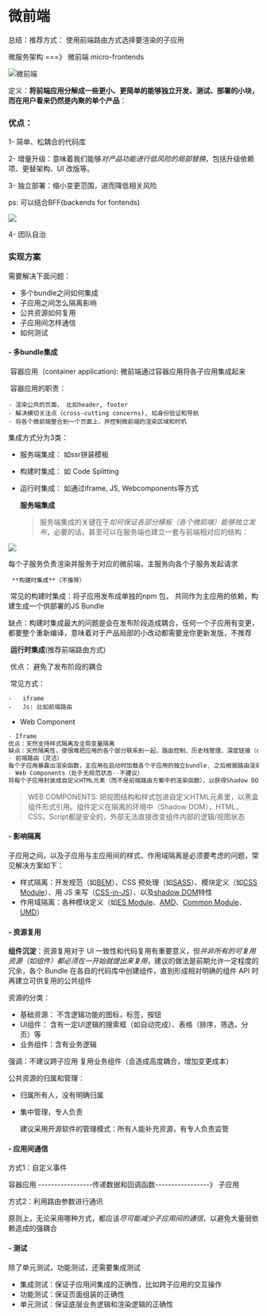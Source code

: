 # 微前端

总结：推荐方式： 使用前端路由方式选择要渲染的子应用



微服务架构 ===》 微前端 micro-frontends

![微前端](./img/微前端.jpg)

定义：**将前端应用分解成一些更小、更简单的能够独立开发、测试、部署的小块，而在用户看来仍然是内聚的单个产品**：

### 优点：

1- 简单、松耦合的代码库

2- 增量升级：意味着我们能够*对产品功能进行低风险的局部替换*，包括升级依赖项、更替架构、UI 改版等。

3- 独立部署：缩小变更范围，进而降低相关风险

ps: 可以结合BFF(backends for fontends)

![](./img/微前端+BFF.jpg)

4- 团队自治

### 实现方案

需要解决下面问题：

- 多个bundle之间如何集成
- 子应用之间怎么隔离影响
- 公共资源如何复用
- 子应用间怎样通信
- 如何测试

#### - 多bundle集成

​	容器应用（container application): 微前端通过容器应用将各子应用集成起来

​	容器应用的职责：

	- 渲染公共的页面， 比如header, footer
	- 解决横切关注点（cross-cutting concerns), 如身份验证和导航
	- 将各个微前端整合到一个页面上，并控制微前端的渲染区域和时机

集成方式分为3类：

- 服务端集成： 如ssr拼装模板

- 构建时集成： 如 Code Splitting

- 运行时集成： 如通过iframe, JS, Webcomponents等方式

  **服务端集成**

  > 服务端集成的关键在于*如何保证各部分模板（各个微前端）能够独立发布*，必要的话，甚至可以在服务端也建立一套与前端相对应的结构：

![](./img/服务端集成.jpg)

每个子服务负责渲染并服务于对应的微前端，主服务向各个子服务发起请求

 	 **构建时集成**（不推荐）

​	常见的构建时集成：将子应用发布成单独的npm 包， 共同作为主应用的依赖，构建生成一个供部署的JS 	Bundle

​	缺点：构建时集成最大的问题是会在发布阶段造成耦合，任何一个子应用有变更，都要整个重新编译，意味着对于产品局部的小改动都需要宠你更新发版，不推荐

​	**运行时集成**(推荐前端路由方式)

​	优点： 避免了发布阶段的耦合

​	常见方式： 

	-	iframe
	-	Js: 比如前端路由
 -	Web Component

```javascript
- Iframe
优点：天然支持样式隔离及全局变量隔离
缺点：天然隔离性，使很难把应用的各个部分联系到一起，路由控制、历史栈管理、深度链接（deep-linking)、响应式布局都变得异常复杂，所以iframe方案灵活性不够
- 前端路由（灵活）
每个子应用暴露出渲染函数，主应用在启动时加载各个子应用的独立bundle, 之后根据路由渲染规则渲染相应的子应用
- Web Components（处于无规范状态--不建议）
将每个子应用封装成自定义HTML元素（而不是前端路由方案中的渲染函数），以获得Shadow DOM（沙箱环境） 带来的样式隔离等好处
```

> WEB COMPONENTS: 把视图结构和样式包进自定义HTML元素里，以黑盒组件形式引用。组件定义在隔离的环境中（Shadow DOM），HTML，CSS，Script都是安全的，外部无法直接改变组件内部的逻辑/视图状态

 #### - 影响隔离

子应用之间，以及子应用与主应用间的样式、作用域隔离是必须要考虑的问题，常见解决方案如下：

- 样式隔离：开发规范（如[BEM](https://link.zhihu.com/?target=http%3A//www.ayqy.net/blog/bem-block-element-modifier/)）、CSS 预处理（如[SASS](https://link.zhihu.com/?target=https%3A//sass-lang.com/)）、模块定义（如[CSS Module](https://link.zhihu.com/?target=https%3A//github.com/css-modules/css-modules)）、用 JS 来写（[CSS-in-JS](https://link.zhihu.com/?target=https%3A//mxstbr.com/thoughts/css-in-js/)）、以及[shadow DOM](https://link.zhihu.com/?target=https%3A//developer.mozilla.org/en-US/docs/Web/Web_Components/Using_shadow_DOM)特性
- 作用域隔离：各种模块定义（如[ES Module](https://link.zhihu.com/?target=http%3A//www.ayqy.net/blog/es-module/%23articleHeader8)、[AMD](https://link.zhihu.com/?target=http%3A//www.ayqy.net/blog/es-module/%23articleHeader5)、[Common Module](https://link.zhihu.com/?target=http%3A//www.ayqy.net/blog/es-module/%23articleHeader6)、[UMD](https://link.zhihu.com/?target=http%3A//www.ayqy.net/blog/es-module/%23articleHeader7)）

#### - 资源复用

**组件沉淀**：资源复用对于 UI 一致性和代码复用有重要意义，但*并非所有的可复用资源（如组件）都必须在一开始就提出来复用*，建议的做法是前期允许一定程度的冗余，各个 Bundle 在各自的代码库中创建组件，直到形成相对明确的组件 API 时再建立可供复用的公共组件

资源的分类：

- 基础资源： 不含逻辑功能的图标，标签，按钮
- UI组件： 含有一定UI逻辑的搜索框（如自动完成）、表格（排序，筛选，分页）等
- 业务组件：含有业务逻辑

强调：不建议跨子应用 复用业务组件（会造成高度耦合，增加变更成本）

公共资源的归属和管理：

- 归属所有人，没有明确归属

- 集中管理，专人负责

  建议采用开源软件的管理模式：所有人能补充资源，有专人负责监管

#### - 应用间通信

方式1：自定义事件   

容器应用 -----------------传递数据和回调函数-----------------》 子应用

方式2：利用路由参数进行通讯

原则上，无论采用哪种方式，都应该*尽可能减少子应用间的通信*，以避免大量弱依赖造成的强耦合

#### - 测试

除了单元测试，功能测试，还需要集成测试

- 集成测试：保证子应用间集成的正确性，比如跨子应用的交互操作
- 功能测试：保证页面组装的正确性
- 单元测试：保证底层业务逻辑和渲染逻辑的正确性